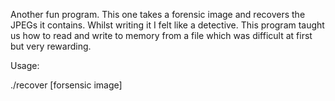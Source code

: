 Another fun program. This one takes a forensic image and recovers the JPEGs it contains. Whilst writing it I felt like a detective. This program taught us how to read and write to memory from a file which was difficult at first but very rewarding.

Usage:

./recover [forsensic image]